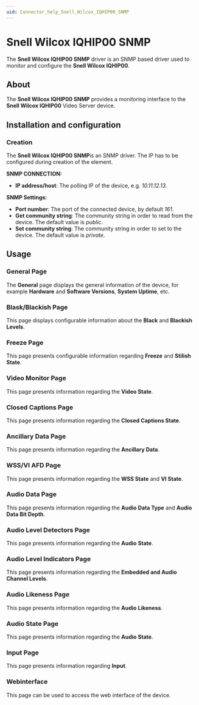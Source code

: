 ```yaml
---
uid: Connector_help_Snell_Wilcox_IQHIP00_SNMP
---
```


# Snell Wilcox IQHIP00 SNMP

The **Snell Wilcox IQHIP00 SNMP** driver is an SNMP based driver used to monitor and configure the ****Snell Wilcox IQHIP00****.

## About

The ****Snell Wilcox IQHIP00 SNMP**** provides a monitoring interface to the ****Snell Wilcox IQHIP00**** Video Server device.

## Installation and configuration

### Creation

The ****Snell Wilcox IQHIP00 SNMP****is an SNMP driver. The IP has to be configured during creation of the element.

**SNMP CONNECTION:**

- **IP address/host**: The polling IP of the device, e.g. *10.11.12.13.*

**SNMP Settings:**

- **Port number**: The port of the connected device, by default *161*.
- **Get community string**: The community string in order to read from the device. The default value is *public*.
- **Set community string**: The community string in order to set to the device. The default value is *private*.

## Usage

### General Page

The **General** page displays the general information of the device, for example **Hardware** and **Software Versions**, **System Uptime**, etc.

### Blask/Blackish Page

This page displays configurable information about the **Black** and **Blackish Levels**.

### Freeze Page

This page presents configurable information regarding **Freeze** and **Stilish** **State**.

### Video Monitor Page

This page presents information regarding the **Video State**.

### Closed Captions Page

This page presents information regarding the **Closed Captions State**.

### Ancillary Data Page

This page presents information regarding the **Ancillary Data**.

### WSS/VI AFD Page

This page presents information regarding the **WSS State** and **VI State**.

### Audio Data Page

This page presents information regarding the **Audio Data Type** and **Audio Data Bit Depth**.

### Audio Level Detectors Page

This page presents information regarding the **Audio State**.

### Audio Level Indicators Page

This page presents information regarding the **Embedded and Audio Channel Levels**.

### Audio Likeness Page

This page presents information regarding the **Audio Likeness**.

### Audio State Page

This page presents information regarding the **Audio State**.

### Input Page

This page presents information regarding **Input**.

### Webinterface

This page can be used to access the web interface of the device.
